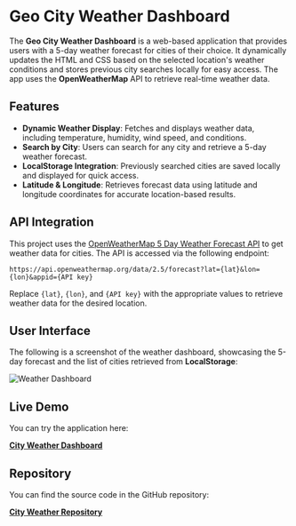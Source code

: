 # Geo City Weather Dashboard

The **Geo City Weather Dashboard** is a web-based application that provides users with a 5-day weather forecast for cities of their choice. It dynamically updates the HTML and CSS based on the selected location's weather conditions and stores previous city searches locally for easy access. The app uses the **OpenWeatherMap** API to retrieve real-time weather data.

## Features

- **Dynamic Weather Display**: Fetches and displays weather data, including temperature, humidity, wind speed, and conditions.
- **Search by City**: Users can search for any city and retrieve a 5-day weather forecast.
- **LocalStorage Integration**: Previously searched cities are saved locally and displayed for quick access.
- **Latitude & Longitude**: Retrieves forecast data using latitude and longitude coordinates for accurate location-based results.

## API Integration

This project uses the [OpenWeatherMap 5 Day Weather Forecast API](https://openweathermap.org/forecast5) to get weather data for cities. The API is accessed via the following endpoint:

```
https://api.openweathermap.org/data/2.5/forecast?lat={lat}&lon={lon}&appid={API key}
```

Replace `{lat}`, `{lon}`, and `{API key}` with the appropriate values to retrieve weather data for the desired location.

## User Interface

The following is a screenshot of the weather dashboard, showcasing the 5-day forecast and the list of cities retrieved from **LocalStorage**:

![Weather Dashboard](./assets/images/displayTemp.png)

## Live Demo

You can try the application here:

[**City Weather Dashboard**](https://mrgithubby.github.io/Weather-Tracker3/)

## Repository

You can find the source code in the GitHub repository:

[**City Weather Repository**](https://github.com/MrGithubby/Weather-Tracker3)